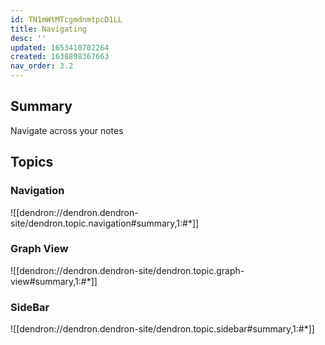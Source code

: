 ```yaml
---
id: TN1mWtMTcgmdnmtpcD1LL
title: Navigating
desc: ''
updated: 1653410702264
created: 1638898367663
nav_order: 3.2
---
```


## Summary

Navigate across your notes

## Topics

### Navigation
![[dendron://dendron.dendron-site/dendron.topic.navigation#summary,1:#*]]

### Graph View
![[dendron://dendron.dendron-site/dendron.topic.graph-view#summary,1:#*]]

### SideBar
![[dendron://dendron.dendron-site/dendron.topic.sidebar#summary,1:#*]]
